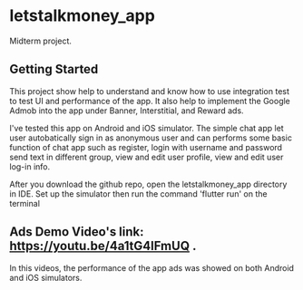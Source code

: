 # letstalkmoney_app

Midterm project.

## Getting Started

This  project show help to understand and know how to use integration test to test UI and performance of the app.
It also help to implement the Google Admob into the app under Banner, Interstitial, and Reward ads.

I've tested this app on Android and iOS simulator. The simple chat app let user autobatically sign in as anonymous user and can performs some basic function of chat app such as register, login with username and password send text in different group, view and edit user profile, view and edit user log-in info.

After you download the github repo, open the letstalkmoney_app directory in IDE. Set up the simulator then run the command 'flutter run' on the terminal

## Ads Demo Video's link: https://youtu.be/4a1tG4lFmUQ .
In this videos, the performance of the app ads was showed on both Android and iOS simulators.

